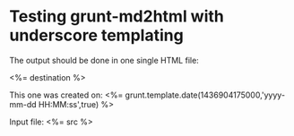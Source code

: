 Testing grunt-md2html with underscore templating
=================================================

The output should be done in one single HTML file:

<%= destination %>

This one was created on: <%= grunt.template.date(1436904175000,'yyyy-mm-dd HH:MM:ss',true) %>

Input file: <%= src %>
